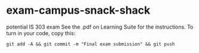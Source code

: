 # exam-campus-snack-shack
potential IS 303 exam
See the .pdf on Learning Suite for the instructions. To turn in your code, copy this:

```
git add -A && git commit -m "Final exam submission" && git push
```